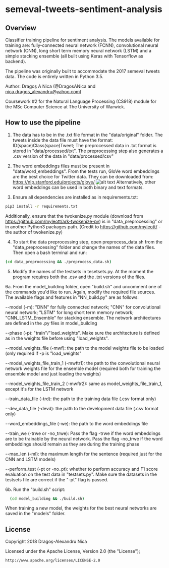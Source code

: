 # semeval-tweets-sentiment-analysis

## Overview

Classifier training pipeline for sentiment analysis. The models available for training are: fully-connected neural network (FCNN), convolutional neural network (CNN), long short term memory neural network (LSTM) and a simple stacking ensemble (all built using Keras with Tensorflow as backend).  

The pipeline was originally built to accommodate the 2017 semeval tweets data. The code is entirely written in Python 3.5.

Author: Dragoş A Nica (@DragosANica and nica.dragos_alexandru@yahoo.com)

Coursework #2 for the Natural Language Processing (CS918) module for the MSc Computer Science at The University of Warwick.

## How to use the pipeline

1. The data has to be in the .txt file format in the "data/original" folder. The tweets inside the data file must have the format: ID(space)Class(space)Tweet;
The preprocessed data in .txt format is stored in "data/processed/txt". The preprocessing step also generates a .csv version of the data in "data/processed/csv"

2. The word embeddings files must be present in "data/word_embeddings". From the tests run, GloVe word embeddings are the best choice for Twitter data. They can be downloaded from: https://nlp.stanford.edu/projects/glove/
![alt text](https://i.imgur.com/BgssdYn.png)
Alternatively, other word embeddings can be used in both binary and text formats. 

3. Ensure all dependencies are installed as in requirements.txt:
```bash
pip3 install -r requirements.txt
```

Additionally, ensure that the twokenize.py module (download from https://github.com/myleott/ark-twokenize-py)  is in "data_preprocessing" or in another Python3 packages path. (Credit to https://github.com/myleott/ - the author of twokenize.py)

4. To start the data preprocessing step, open preprocess_data.sh from the "data_preprocessing" folder and change the names of the data files. Then open a bash terminal and run:

  ```bash
  (cd data_preprocessing && ./preprocess_data.sh)
  ```

5. Modify the names of the testsets in tesetsets.py. At the moment the program requires both the .csv and the .txt versions of the files.
 
6a. From the model_building folder, open "build.sh" and uncomment one of the commands you'd like to run. Again, modify the required file sources. The available flags and features in "NN_build.py" are as follows:

--model (-m): "DNN" for fully connected network; "CNN" for convolutional neural network; "LSTM" for long short term memory network; "CNN_LSTM_Ensemble" for stacking ensemble. The network architectures are defined in the .py files in model_building

--phase (-p): "train"/"load_weights". Make sure the architecture is defined as in the weights file before using "load_weights". 

--model_weights_file (-mwf): the path to the model weights file to be loaded (only required if -p is "load_weights"

--model_weights_file_train_1 (-mwftr1): the path to the convolutional neural network weights file for the ensemble model (required both for training the ensemble model and just loading the weights)

--model_weights_file_train_2 (-mwftr2): same as model_weights_file_train_1, except it's for the LSTM network

--train_data_file (-trd): the path to the training data file (.csv format only)

--dev_data_file (-devd): the path to the development data file (.csv format only)

--word_embeddings_file (-we): the path to the word embeddings file

--train_we (-trwe or -no_trwe): Pass the flag -trwe if the word embeddings are to be trainable by the neural network. Pass the flag -no_trwe if the word embeddings should remain as they are during the training phase

--max_len (-ml): the maximum length for the sentence (required just for the CNN and LSTM models)

--perform_test (-pt or -no_pt): whether to perform accuracy and F1 score evaluation on the test data in "testsets.py". Make sure the datasets in the testsets file are correct if the "-pt" flag is passed.


6b. Run the "build.sh" script:

```bash
  (cd model_building && ./build.sh)
  ```
  
When training a new model, the weights for the best neural networks are saved in the "models" folder.

## License
Copyright 2018 Dragoș-Alexandru Nica

Licensed under the Apache License, Version 2.0 (the "License");

    http://www.apache.org/licenses/LICENSE-2.0
